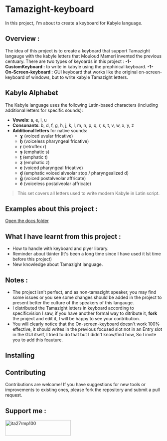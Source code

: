 # Tamazight-keyboard
In this project, I'm about to create a keyboard for Kabyle language.

## Overview :
  The idea of this project is to create a keyboard that support Tamazight langauge with the kabyle letters that Mouloud Mameri invented the previous centuary.
      There are two types of keyoards in this project :
        **-1- CustomKeyboard :** to write in kabyle using the prephirical keyboard.
        **-1- On-Screen-keyboard :** GUI keyboard that works like the original on-screen-keyboard of windows, but to write kabyle Tamazight letters.
## Kabyle Alphabet
The Kabyle language uses the following Latin-based characters (including additional letters for specific sounds):
- **Vowels**: a, e, i, u  
- **Consonants**: b, d, f, g, h, j, k, l, m, n, p, q, r, s, t, v, w, x, y, z  
- **Additional letters** for native sounds:
  - **ɣ** (voiced uvular fricative)
  - **ḥ** (voiceless pharyngeal fricative)
  - **ṛ** (retroflex r)
  - **ṣ** (emphatic s)
  - **ṭ** (emphatic t)
  - **ẓ** (emphatic z)
  - **ɛ** (voiced pharyngeal fricative)
  - **ḍ** (emphatic voiced alveolar stop / pharyngealized d)
  - **ǧ** (voiced postalveolar affricate)
  - **č** (voiceless postalveolar affricate)

> This set covers all letters used to write modern Kabyle in Latin script.
## Examples about this project :
[Open the docs folder](examples/)
## What I have learnt from this project :
- How to handle with keyboard and plyer library.
- Reminder about tkinter (It's been a long time since I have used it lst time before this project)
- New knowledge about Tamazight language.
## Notes :
- The project isn't perfect, and as non-tamazight speaker, you may find some issues or you see some changes should be added in the project to present better the culture of the speakers of this langauge.
- I distributed the Tamazight letters in keyboard according to specificvision I saw, if you have another formal way to ditribute it, **fork** the project and edit it, I will be happy to see your contribution.
- You will clearly notice that the On-screen-keyboard doesn't work 100% effective, it should writes in the previous focused slot not in an Entry slot in the GUI itself, I tried to do that but I didn't know/find how, So I invite you to add this feauture.
## Installing

## Contributing
Contributions are welcome! If you have suggestions for new tools or improvements to existing ones, please fork the repository and submit a pull request.

## Support me :

<p><a href="https://ko-fi.com/ita27rmp100"> <img align="left" src="https://cdn.ko-fi.com/cdn/kofi3.png?v=3" height="50" width="210" alt="ita27rmp100" /></a></p><br><br>
